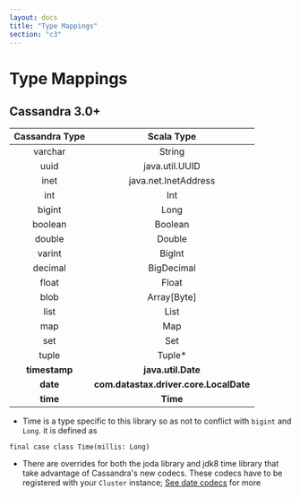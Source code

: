 ```yaml
---
layout: docs
title: "Type Mappings"
section: "c3"
---
```


# Type Mappings

## Cassandra 3.0+

| Cassandra Type |             Scala Type                 |
|:--------------:|:--------------------------------------:|
| varchar        | String                                 |
| uuid           | java.util.UUID                         |
| inet           | java.net.InetAddress                   |
| int            | Int                                    |
| bigint         | Long                                   |
| boolean        | Boolean                                |
| double         | Double                                 |
| varint         | BigInt                                 |
| decimal        | BigDecimal                             |
| float          | Float                                  |
| blob           | Array[Byte]                            |
| list           | List                                   |
| map            | Map                                    |
| set            | Set                                    |
| tuple          | Tuple*
| **timestamp**  | **java.util.Date**                     |
| **date**       | **com.datastax.driver.core.LocalDate** |
| **time**       | **Time**                               |

* Time is a type specific to this library so as not to conflict with `bigint` and `Long`. it is defined as
  
```tut:silent
final case class Time(millis: Long)
```

* There are overrides for both the joda library and jdk8 time library that take advantage of Cassandra's new codecs. 
These codecs have to be registered with your `Cluster` instance; [See date codecs](/30/date-codecs.html) for more
